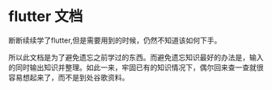 # flutter 文档

断断续续学了flutter,但是需要用到的时候，仍然不知道该如何下手。

所以此文档是为了避免遗忘之前学过的东西。而避免遗忘知识最好的办法是，输入的同时输出知识并整理。如此一来，牢固已有的知识情况下，偶尔回来查一查就很容易想起来了，而不是到处谷歌资料。

